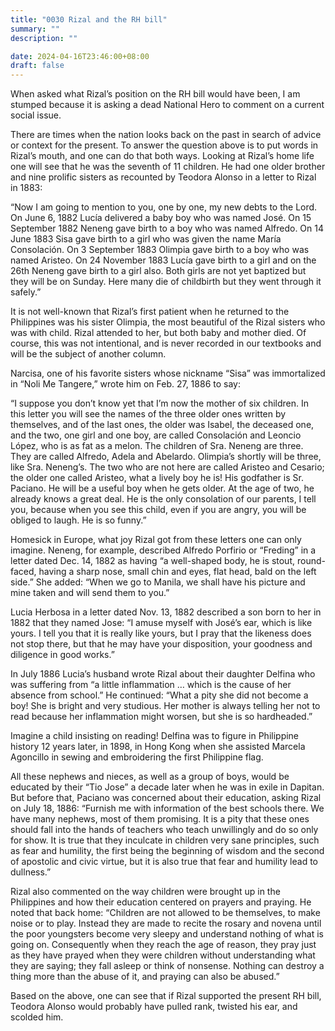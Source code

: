 ```yaml
---
title: "0030 Rizal and the RH bill"
summary: ""
description: ""

date: 2024-04-16T23:46:00+08:00
draft: false
---
```


When asked what Rizal’s position on the RH bill would have been, I am stumped because it is asking a dead National Hero to comment on a current social issue.

There are times when the nation looks back on the past in search of advice or context for the present. To answer the question above is to put words in Rizal’s mouth, and one can do that both ways. Looking at Rizal’s home life one will see that he was the seventh of 11 children. He had one older brother and nine prolific sisters as recounted by Teodora Alonso in a letter to Rizal in 1883:

“Now I am going to mention to you, one by one, my new debts to the Lord. On June 6, 1882 Lucía delivered a baby boy who was named José. On 15 September 1882 Neneng gave birth to a boy who was named Alfredo. On 14 June 1883 Sisa gave birth to a girl who was given the name María Consolación. On 3 September 1883 Olimpia gave birth to a boy who was named Aristeo. On 24 November 1883 Lucía gave birth to a girl and on the 26th Neneng gave birth to a girl also. Both girls are not yet baptized but they will be on Sunday. Here many die of childbirth but they went through it safely.”

It is not well-known that Rizal’s first patient when he returned to the Philippines was his sister Olimpia, the most beautiful of the Rizal sisters who was with child. Rizal attended to her, but both baby and mother died. Of course, this was not intentional, and is never recorded in our textbooks and will be the subject of another column.

Narcisa, one of his favorite sisters whose nickname “Sisa” was immortalized in “Noli Me Tangere,” wrote him on Feb. 27, 1886 to say:

“I suppose you don’t know yet that I’m now the mother of six children. In this letter you will see the names of the three older ones written by themselves, and of the last ones, the older was Isabel, the deceased one, and the two, one girl and one boy, are called Consolación and Leoncio López, who is as fat as a melon. The children of Sra. Neneng are three. They are called Alfredo, Adela and Abelardo. Olimpia’s shortly will be three, like Sra. Neneng’s. The two who are not here are called Aristeo and Cesario; the older one called Aristeo, what a lively boy he is! His godfather is Sr. Paciano. He will be a useful boy when he gets older. At the age of two, he already knows a great deal. He is the only consolation of our parents, I tell you, because when you see this child, even if you are angry, you will be obliged to laugh. He is so funny.”

Homesick in Europe, what joy Rizal got from these letters one can only imagine. Neneng, for example, described Alfredo Porfirio or “Freding” in a letter dated Dec. 14, 1882 as having “a well-shaped body, he is stout, round-faced, having a sharp nose, small chin and eyes, flat head, bald on the left side.” She added: “When we go to Manila, we shall have his picture and mine taken and will send them to you.”

Lucia Herbosa in a letter dated Nov. 13, 1882 described a son born to her in 1882 that they named Jose: “I amuse myself with José’s ear, which is like yours. I tell you that it is really like yours, but I pray that the likeness does not stop there, but that he may have your disposition, your goodness and diligence in good works.”

In July 1886 Lucia’s husband wrote Rizal about their daughter Delfina who was suffering from “a little inflammation … which is the cause of her absence from school.” He continued: “What a pity she did not become a boy! She is bright and very studious. Her mother is always telling her not to read because her inflammation might worsen, but she is so hardheaded.”

Imagine a child insisting on reading! Delfina was to figure in Philippine history 12 years later, in 1898, in Hong Kong when she assisted Marcela Agoncillo in sewing and embroidering the first Philippine flag.

All these nephews and nieces, as well as a group of boys, would be educated by their “Tio Jose” a decade later when he was in exile in Dapitan. But before that, Paciano was concerned about their education, asking Rizal on July 18, 1886: “Furnish me with information of the best schools there. We have many nephews, most of them promising. It is a pity that these ones should fall into the hands of teachers who teach unwillingly and do so only for show. It is true that they inculcate in children very sane principles, such as fear and humility, the first being the beginning of wisdom and the second of apostolic and civic virtue, but it is also true that fear and humility lead to dullness.”

Rizal also commented on the way children were brought up in the Philippines and how their education centered on prayers and praying. He noted that back home: “Children are not allowed to be themselves, to make noise or to play. Instead they are made to recite the rosary and novena until the poor youngsters become very sleepy and understand nothing of what is going on. Consequently when they reach the age of reason, they pray just as they have prayed when they were children without understanding what they are saying; they fall asleep or think of nonsense. Nothing can destroy a thing more than the abuse of it, and praying can also be abused.”

Based on the above, one can see that if Rizal supported the present RH bill, Teodora Alonso would probably have pulled rank, twisted his ear, and scolded him.
